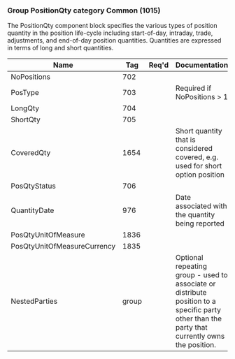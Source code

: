 ### Group PositionQty category Common (1015)

The PositionQty component block specifies the various types of position quantity in the position life-cycle including start-of-day, intraday, trade, adjustments, and end-of-day position quantities. Quantities are expressed in terms of long and short quantities.

| Name                        | Tag   | Req'd | Documentation                                                                                                                               |
|-----------------------------|-------|----------|-------------------------------------------------------------------------------------------------------------------------------|
| NoPositions                 | 702   |       |                                                                                                                                |
| PosType                     | 703   |       | Required if NoPositions > 1                                                                                                                    |
| LongQty                     | 704   |       |                                                                                                                                |
| ShortQty                    | 705   |       |                                                                                                                                |
| CoveredQty                  | 1654  |       | Short quantity that is considered covered, e.g. used for short option position                                                                 |
| PosQtyStatus                | 706   |       |                                                                                                                                |
| QuantityDate                | 976   |       | Date associated with the quantity being reported                                                                                               |
| PosQtyUnitOfMeasure         | 1836  |       |                                                                                                                                |
| PosQtyUnitOfMeasureCurrency | 1835  |       |                                                                                                                                |
| NestedParties               | group |       | Optional repeating group - used to associate or distribute position to a specific party other than the party that currently owns the position. |

